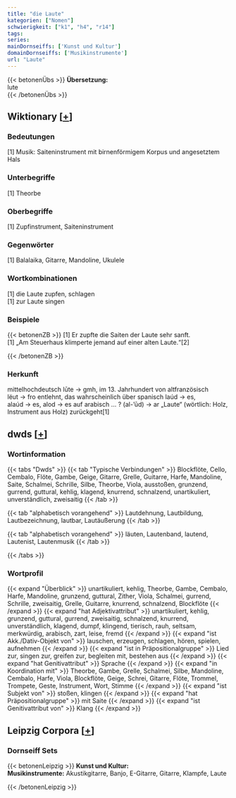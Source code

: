```yaml
---
title: "die Laute"
kategorien: ["Nomen"]
schwierigkeit: ["k1", "h4", "r14"]
tags:
series:
mainDornseiffs: ['Kunst und Kultur']
domainDornseiffs: ['Musikinstrumente']
url: "Laute"
---
```


{{< betonenÜbs >}}
**Übersetzung:**  
lute  
{{< /betonenÜbs >}}

## Wiktionary [[+](https://de.wiktionary.org/wiki/Laute)]

### Bedeutungen
[1] Musik: Saiteninstrument mit birnenförmigem Korpus und angesetztem Hals  

### Unterbegriffe
[1] Theorbe  

### Oberbegriffe
[1] Zupfinstrument, Saiteninstrument  

### Gegenwörter
[1] Balalaika, Gitarre, Mandoline, Ukulele  

### Wortkombinationen
[1] die Laute zupfen, schlagen  
[1] zur Laute singen  

### Beispiele
{{< betonenZB >}}
[1] Er zupfte die Saiten der Laute sehr sanft.  
[1] „Am Steuerhaus klimperte jemand auf einer alten Laute.“[2]  

{{< /betonenZB >}}
### Herkunft
mittelhochdeutsch lūte → gmh, im 13. Jahrhundert von altfranzösisch lëut → fro entlehnt, das wahrscheinlich über spanisch laúd → es, alaúd → es, alod → es auf arabisch … ? (al-’ūd) → ar „Laute“ (wörtlich: Holz, Instrument aus Holz) zurückgeht[1]  



## dwds [[+](https://www.dwds.de/wb/Laute)]

### Wortinformation
{{< tabs "Dwds" >}}
{{< tab "Typische Verbindungen" >}}
Blockflöte, Cello, Cembalo, Flöte, Gambe, Geige, Gitarre, Grelle, Guitarre, Harfe, Mandoline, Saite, Schalmei, Schrille, Silbe, Theorbe, Viola, ausstoßen, grunzend, gurrend, guttural, kehlig, klagend, knurrend, schnalzend, unartikuliert, unverständlich, zweisaitig
{{< /tab >}}

{{< tab "alphabetisch vorangehend" >}}
Lautdehnung, Lautbildung, Lautbezeichnung, lautbar, Lautäußerung
{{< /tab >}}

{{< tab "alphabetisch vorangehend" >}}
läuten, Lautenband, lautend, Lautenist, Lautenmusik
{{< /tab >}}

{{< /tabs >}}

### Wortprofil
{{< expand "Überblick" >}} unartikuliert, kehlig, Theorbe, Gambe, Cembalo, Harfe, Mandoline, grunzend, guttural, Zither, Viola, Schalmei, gurrend, Schrille, zweisaitig, Grelle, Guitarre, knurrend, schnalzend, Blockflöte {{< /expand >}}
{{< expand "hat Adjektivattribut" >}} unartikuliert, kehlig, grunzend, guttural, gurrend, zweisaitig, schnalzend, knurrend, unverständlich, klagend, dumpf, klingend, tierisch, rauh, seltsam, merkwürdig, arabisch, zart, leise, fremd {{< /expand >}}
{{< expand "ist Akk./Dativ-Objekt von" >}} lauschen, erzeugen, schlagen, hören, spielen, aufnehmen {{< /expand >}}
{{< expand "ist in Präpositionalgruppe" >}} Lied zur, singen zur, greifen zur, begleiten mit, bestehen aus {{< /expand >}}
{{< expand "hat Genitivattribut" >}} Sprache {{< /expand >}}
{{< expand "in Koordination mit" >}} Theorbe, Gambe, Grelle, Schalmei, Silbe, Mandoline, Cembalo, Harfe, Viola, Blockflöte, Geige, Schrei, Gitarre, Flöte, Trommel, Trompete, Geste, Instrument, Wort, Stimme {{< /expand >}}
{{< expand "ist Subjekt von" >}} stoßen, klingen {{< /expand >}}
{{< expand "hat Präpositionalgruppe" >}} mit Saite {{< /expand >}}
{{< expand "ist Genitivattribut von" >}} Klang {{< /expand >}}

## Leipzig Corpora [[+](https://corpora.uni-leipzig.de/en/res?word=Laute&corpusId=deu_newscrawl-public_2018)]

### Dornseiff Sets
{{< betonenLeipzig >}}
**Kunst und Kultur:**  
**Musikinstrumente:** Akustikgitarre, Banjo, E-Gitarre, Gitarre, Klampfe, Laute  

{{< /betonenLeipzig >}}
